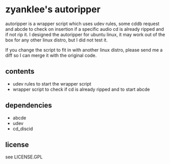 # zyanklee's autoripper

autoripper is a wrapper script which uses udev rules, some cddb request and abcde
to check on insertion if a specific audio cd is already ripped and if not rip it.
I designed the autoripper for ubuntu linux, it may work out of the box for any other
linux distro, but I did not test it.

If you change the script to fit in with another linux distro, please send me a diff
so I can merge it with the original code.


## contents

 * udev rules to start the wrapper script
 * wrapper script to check if cd is already ripped and to start abcde


## dependencies

 * abcde
 * udev
 * cd_discid

## license

see LICENSE.GPL

